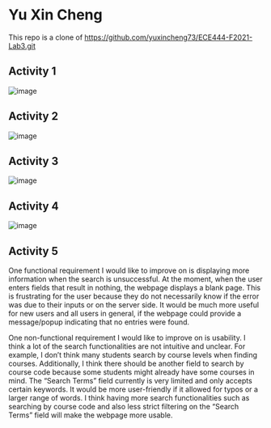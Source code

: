# Yu Xin Cheng

This repo is a clone of https://github.com/yuxincheng73/ECE444-F2021-Lab3.git

## Activity 1
![image](https://user-images.githubusercontent.com/50343180/135736423-b151f5ec-e70b-4810-982d-cf7c8191e34c.png)

## Activity 2
![image](https://user-images.githubusercontent.com/50343180/135736444-6f9e0c91-13c8-48a2-a44b-9163ca5fc926.png)

## Activity 3
![image](https://user-images.githubusercontent.com/50343180/135736598-71268416-e8b5-431c-8f99-c4574f16eebf.png)

## Activity 4
![image](https://user-images.githubusercontent.com/50343180/135736684-5f3bd1a3-1319-44b1-8c24-dc9d82b40990.png)

## Activity 5
One functional requirement I would like to improve on is displaying more information when the search is unsuccessful. At the moment, when the user enters fields that result in nothing, the webpage displays a blank page. This is frustrating for the user because they do not necessarily know if the error was due to their inputs or on the server side. It would be much more useful for new users and all users in general, if the webpage could provide a message/popup indicating that no entries were found. 

One non-functional requirement I would like to improve on is usability. I think a lot of the search functionalities are not intuitive and unclear. For example, I don’t think many students search by course levels when finding courses. Additionally, I think there should be another field to search by course code because some students might already have some courses in mind. The “Search Terms” field currently is very limited and only accepts certain keywords. It would be more user-friendly if it allowed for typos or a larger range of words. I think having more search functionalities such as searching by course code and also less strict filtering on the “Search Terms” field will make the webpage more usable. 
